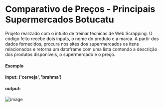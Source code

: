 <h1>Comparativo de Preços - Principais Supermercados Botucatu</h1>

Projeto realizado com o intuito de treinar técnicas de Web Scrapping.
O código feito recebe dois inputs, o nome do produto e a marca. A partir dos dados fornecidos, procura nos sites dos supermercados os itens relacionados e retorna um dataframe com uma lista contendo a descrição dos produtos disponíveis, o supermercado e o preço.

#### Exemplo
#### input: ('cerveja', 'brahma')
#### output:

![image](https://user-images.githubusercontent.com/102493387/195910483-a0c5c341-8253-43ee-9f52-0e44d052289e.png)

